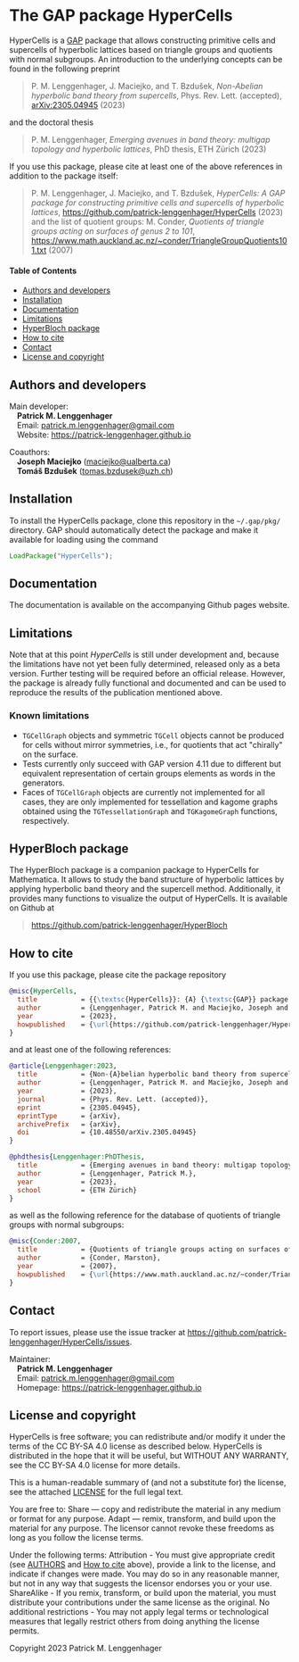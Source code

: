 # The GAP package HyperCells

HyperCells is a [GAP](https://www.gap-system.org/) package that allows
constructing primitive cells and supercells of hyperbolic lattices based on
triangle groups and quotients with normal subgroups.
An introduction to the underlying concepts can be found in the following preprint

> P. M. Lenggenhager, J. Maciejko, and T. Bzdušek,
  *Non-Abelian hyperbolic band theory from supercells*, Phys. Rev. Lett. (accepted), 
  [arXiv:2305.04945](https://doi.org/10.48550/arXiv.2305.04945) (2023)

and the doctoral thesis

> P. M. Lenggenhager,
  *Emerging avenues in band theory: multigap topology and hyperbolic lattices*,
  PhD thesis, ETH Zürich (2023)

If you use this package, please cite at least one of the above references in
addition to the package itself:
> P. M. Lenggenhager, J. Maciejko, and T. Bzdušek,
  *HyperCells: A GAP package for constructing primitive cells and supercells of
  hyperbolic lattices*, https://github.com/patrick-lenggenhager/HyperCells (2023)
and the list of quotient groups:
> M. Conder, *Quotients of triangle groups acting on surfaces of genus 2 to 101*,
  https://www.math.auckland.ac.nz/~conder/TriangleGroupQuotients101.txt (2007)

#### Table of Contents  
- [Authors and developers](#authors-and-developers)
- [Installation](#installation)
- [Documentation](#documentation)
- [Limitations](#limitations)
- [HyperBloch package](#hyperbloch-package)
- [How to cite](#how-to-cite)
- [Contact](#contact)
- [License and copyright](#license-and-copyright)

## Authors and developers

Main developer:\
&ensp;&ensp;**Patrick M. Lenggenhager**\
&ensp;&ensp;Email: patrick.m.lenggenhager@gmail.com\
&ensp;&ensp;Website: https://patrick-lenggenhager.github.io

Coauthors:\
&ensp;&ensp;**Joseph Maciejko** (maciejko@ualberta.ca)\
&ensp;&ensp;**Tomáš Bzdušek** (tomas.bzdusek@uzh.ch)

## Installation

To install the HyperCells package, clone this repository in the `~/.gap/pkg/`
directory.
GAP should automatically detect the package and make it available for loading
using the command
```GAP
LoadPackage("HyperCells");
```

## Documentation

The documentation is available on the accompanying Github pages website.

## Limitations
Note that at this point *HyperCells* is still under development and, because the
limitations have not yet been fully determined, released only as a beta version.
Further testing will be required before an official release. However, the package
is already fully functional and documented and can be used to reproduce the results
of the publication mentioned above.

### Known limitations
- `TGCellGraph` objects and symmetric `TGCell` objects cannot be produced for
  cells without mirror symmetries, i.e., for quotients that act "chirally" on
  the surface.
- Tests currently only succeed with GAP version 4.11 due to different but equivalent
  representation of certain groups elements as words in the generators.
- Faces of `TGCellGraph` objects are currently not implemented for all cases, they
  are only implemented for tessellation and kagome graphs obtained using the
  `TGTessellationGraph` and `TGKagomeGraph` functions, respectively.

## HyperBloch package

The HyperBloch package is a companion package to HyperCells for Mathematica.
It allows to study the band structure of hyperbolic lattices by applying hyperbolic
band theory and the supercell method. Additionally, it provides many functions
to visualize the output of HyperCells. It is available on Github at
> https://github.com/patrick-lenggenhager/HyperBloch


## How to cite

If you use this package, please cite the package repository
```BibTeX
@misc{HyperCells,
  title           = {{\textsc{HyperCells}}: {A} {\textsc{GAP}} package for constructing primitive cells and supercells of hyperbolic lattices},
  author          = {Lenggenhager, Patrick M. and Maciejko, Joseph and Bzdu\v{s}ek, Tom\'{a}\v{s}},
  year            = {2023},
  howpublished    = {\url{https://github.com/patrick-lenggenhager/HyperCells}}
}
```
and at least one of the following references:
```BibTeX
@article{Lenggenhager:2023,
  title           = {Non-{A}belian hyperbolic band theory from supercells}, 
  author          = {Lenggenhager, Patrick M. and Maciejko, Joseph and Bzdu\v{s}ek, Tom\'{a}\v{s}},
  year            = {2023},
  journal         = {Phys. Rev. Lett. (accepted)},
  eprint          = {2305.04945},
  eprintType      = {arXiv},
  archivePrefix   = {arXiv},
  doi             = {10.48550/arXiv.2305.04945}
}

@phdthesis{Lenggenhager:PhDThesis,
  title           = {Emerging avenues in band theory: multigap topology and hyperbolic lattices},
  author          = {Lenggenhager, Patrick M.}, 
  year            = {2023},
  school          = {ETH Zürich}
}
```
as well as the following reference for the database of quotients of triangle groups
with normal subgroups:
```BibTeX
@misc{Conder:2007,
  title           = {Quotients of triangle groups acting on surfaces of genus 2 to 101},
  author          = {Conder, Marston},
  year            = {2007},
  howpublished    = {\url{https://www.math.auckland.ac.nz/~conder/TriangleGroupQuotients101.txt}}
}
```

## Contact

To report issues, please use the issue tracker at
https://github.com/patrick-lenggenhager/HyperCells/issues.

Maintainer:\
&ensp;&ensp;**Patrick M. Lenggenhager**\
&ensp;&ensp;Email: patrick.m.lenggenhager@gmail.com\
&ensp;&ensp;Homepage: https://patrick-lenggenhager.github.io

## License and copyright

HyperCells is free software; you can redistribute and/or modify it under the
terms of the CC BY-SA 4.0 license as described below. HyperCells is distributed
in the hope that it will be useful, but WITHOUT ANY WARRANTY, see the CC BY-SA
4.0 license for more details.

This is a human-readable summary of (and not a substitute for) the license, see
the attached [LICENSE](LICENSE.txt) for the full legal text.

You are free to:
  Share — copy and redistribute the material in any medium or format for any purpose.
  Adapt — remix, transform, and build upon the material for any purpose.
  The licensor cannot revoke these freedoms as long as you follow the license terms.

Under the following terms:
  Attribution - You must give appropriate credit (see [AUTHORS](AUTHORS.md) and
    [How to cite](#how-to-cite) above), provide a link to the license, and
    indicate if changes were made. You may do so in any reasonable manner, but
    not in any way that suggests the licensor endorses you or your use.
  ShareAlike - If you remix, transform, or build upon the material, you must
    distribute your contributions under the same license as the original.
  No additional restrictions - You may not apply legal terms or technological
    measures that legally restrict others from doing anything the license permits.

Copyright 2023 Patrick M. Lenggenhager